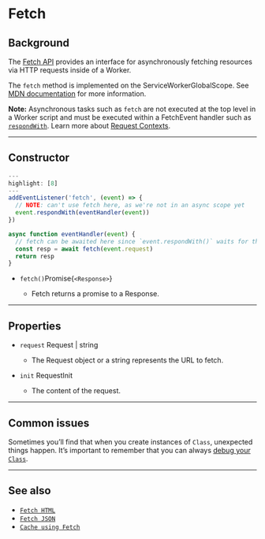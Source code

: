 # Fetch

## Background

The [Fetch API](https://developer.mozilla.org/en-US/docs/Web/API/Fetch_API) provides an interface for asynchronously fetching resources via HTTP requests inside of a Worker.

The `fetch` method is implemented on the ServiceWorkerGlobalScope. See [MDN documentation](https://developer.mozilla.org/en-US/docs/Web/API/WindowOrWorkerGlobalScope/fetch) for more information.

<Aside>

__Note:__ Asynchronous tasks such as `fetch` are not executed at the top level in a Worker script and must be executed within a FetchEvent handler such as [`respondWith`](/reference/fetch-event#methods). Learn more about [Request Contexts](/about/tips/request-context).

</Aside>

--------------------------------

## Constructor
<!-- This code example needs more work -->
```js
---
highlight: [8]
---
addEventListener('fetch', (event) => {
  // NOTE: can't use fetch here, as we're not in an async scope yet
  event.respondWith(eventHandler(event))
})

async function eventHandler(event) {
  // fetch can be awaited here since `event.respondWith()` waits for the Promise it receives to settle
  const resp = await fetch(event.request)
  return resp
}
```

<!-- Where do we have the return type in this format? -->
<Definitions>

- <Code>fetch()</Code><TypeLink href="/reference/apis/response">Promise{`<Response>`}</TypeLink>
  
  - Fetch returns a promise to a Response.
  
</Definitions>

--------------------------------

## Properties

<Definitions>

- `request` <TypeLink href="/reference/apis/request">Request</TypeLink> | <Type>string</Type>
  - The <TypeLink href="/reference/apis/request">Request</TypeLink> object or a string represents the URL to fetch.

- `init` <TypeLink href="/reference/apis/request#requestinit">RequestInit</TypeLink>
  - The content of the request.

</Definitions>

--------------------------------

## Common issues

Sometimes you’ll find that when you create instances of `Class`, unexpected things happen. It’s important to remember that you can always [debug your `Class`](#learning-page-about-debugging).

--------------------------------

## See also

- [`Fetch HTML`](/examples)
- [`Fetch JSON`](/examples)
- [`Cache using Fetch`](/examples)
